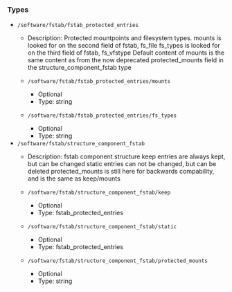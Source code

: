 
### Types

 - `/software/fstab/fstab_protected_entries`
    - Description: 
Protected mountpoints and filesystem types.
mounts is looked for on the second field of fstab, fs_file
fs_types is looked for on the third field of fstab, fs_vfstype
Default content of mounts is the same content as from the now deprecated
protected_mounts field in the structure_component_fstab type

    - `/software/fstab/fstab_protected_entries/mounts`
        - Optional
        - Type: string
    - `/software/fstab/fstab_protected_entries/fs_types`
        - Optional
        - Type: string
 - `/software/fstab/structure_component_fstab`
    - Description: 
fstab component structure
keep entries are always kept, but can be changed
static entries can not be changed, but can be deleted
protected_mounts is still here for backwards compability, and is the same as keep/mounts

    - `/software/fstab/structure_component_fstab/keep`
        - Optional
        - Type: fstab_protected_entries
    - `/software/fstab/structure_component_fstab/static`
        - Optional
        - Type: fstab_protected_entries
    - `/software/fstab/structure_component_fstab/protected_mounts`
        - Optional
        - Type: string
